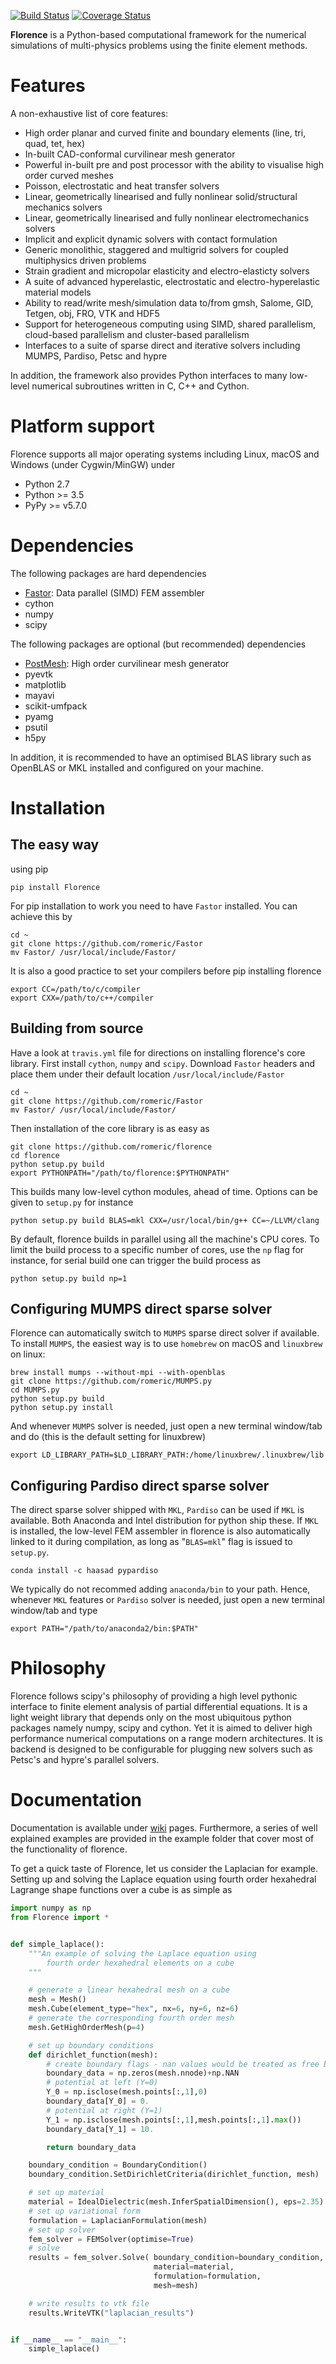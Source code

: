[![Build Status](https://travis-ci.com/romeric/florence.svg?token=HFW6d19YsYpKDNwvtqDr&branch=master)](https://travis-ci.com/romeric/florence)
[![Coverage Status](https://coveralls.io/repos/github/romeric/florence/badge.svg?branch=master&service=github)](https://coveralls.io/github/romeric/florence?branch=master)

**Florence** is a Python-based computational framework for the numerical simulations of multi-physics problems using the finite element methods.

# Features
A non-exhaustive list of core features:
- High order planar and curved finite and boundary elements (line, tri, quad, tet, hex)
- In-built CAD-conformal curvilinear mesh generator
- Powerful in-built pre and post processor with the ability to visualise high order curved meshes
- Poisson, electrostatic and heat transfer solvers
- Linear, geometrically linearised and fully nonlinear solid/structural mechanics solvers
- Linear, geometrically linearised and fully nonlinear electromechanics solvers
- Implicit and explicit dynamic solvers with contact formulation
- Generic monolithic, staggered and multigrid solvers for coupled multiphysics driven problems
- Strain gradient and micropolar elasticity and electro-elasticty solvers
- A suite of advanced hyperelastic, electrostatic and electro-hyperelastic material models
- Ability to read/write mesh/simulation data to/from gmsh, Salome, GID, Tetgen, obj, FRO, VTK and HDF5
- Support for heterogeneous computing using SIMD, shared parallelism, cloud-based parallelism and cluster-based parallelism
- Interfaces to a suite of sparse direct and iterative solvers including MUMPS, Pardiso, Petsc and hypre

In addition, the framework also provides Python interfaces to many low-level numerical subroutines written in C, C++ and Cython.

# Platform support
Florence supports all major operating systems including Linux, macOS and Windows (under Cygwin/MinGW) under
- Python 2.7
- Python >= 3.5
- PyPy >= v5.7.0


# Dependencies
The following packages are hard dependencies
- [Fastor](https://github.com/romeric/Fastor):          Data parallel (SIMD) FEM assembler
- cython
- numpy
- scipy

The following packages are optional (but recommended) dependencies
- [PostMesh](https://github.com/romeric/PostMesh):      High order curvilinear mesh generator
- pyevtk
- matplotlib
- mayavi
- scikit-umfpack
- pyamg
- psutil
- h5py

In addition, it is recommended to have an optimised BLAS library such as OpenBLAS or MKL installed and configured on your machine.

# Installation
## The easy way
using pip

```
pip install Florence
```

For pip installation to work you need to have `Fastor` installed. You can achieve this by

```
cd ~
git clone https://github.com/romeric/Fastor
mv Fastor/ /usr/local/include/Fastor/
```

It is also a good practice to set your compilers before pip installing florence

```
export CC=/path/to/c/compiler
export CXX=/path/to/c++/compiler
```

## Building from source
Have a look at `travis.yml` file for directions on installing florence's core library. First install `cython`, `numpy` and `scipy`. Download `Fastor` headers and place them under their default location `/usr/local/include/Fastor`

```
cd ~
git clone https://github.com/romeric/Fastor
mv Fastor/ /usr/local/include/Fastor/
```

Then installation of the core library is as easy as

```
git clone https://github.com/romeric/florence
cd florence
python setup.py build
export PYTHONPATH="/path/to/florence:$PYTHONPATH"
```

This builds many low-level cython modules, ahead of time. Options can be given to `setup.py` for instance

```
python setup.py build BLAS=mkl CXX=/usr/local/bin/g++ CC=~/LLVM/clang
```

By default, florence builds in parallel using all the machine's CPU cores. To limit the build process to a specific number of cores, use the `np` flag for instance, for serial build one can trigger the build process as

```
python setup.py build np=1
```

## Configuring MUMPS direct sparse solver
Florence can automatically switch to `MUMPS` sparse direct solver if available. To install `MUMPS`, the easiest way is to use `homebrew` on macOS and `linuxbrew` on linux:

```
brew install mumps --without-mpi --with-openblas
git clone https://github.com/romeric/MUMPS.py
cd MUMPS.py
python setup.py build
python setup.py install
```

And whenever `MUMPS` solver is needed, just open a new terminal window/tab and do (this is the default setting for linuxbrew)
```
export LD_LIBRARY_PATH=$LD_LIBRARY_PATH:/home/linuxbrew/.linuxbrew/lib
```

## Configuring Pardiso direct sparse solver
The direct sparse solver shipped with `MKL`, `Pardiso` can be used if `MKL` is available. Both Anaconda and Intel distribution for python ship these.
If `MKL` is installed, the low-level FEM assembler in florence is also automatically linked to it during compilation, as long as "`BLAS=mkl`" flag is issued to `setup.py`.

```shell
conda install -c haasad pypardiso
```
We typically do not recommed adding `anaconda/bin` to your path. Hence, whenever `MKL` features or `Pardiso` solver is needed, just open a new terminal window/tab and type

```
export PATH="/path/to/anaconda2/bin:$PATH"
```

# Philosophy
Florence follows scipy's philosophy of providing a high level pythonic interface to finite element analysis of partial differential equations. It is a light weight library that depends only on the most ubiquitous python packages namely numpy, scipy and cython. Yet it is aimed to deliver high performance numerical computations on a range modern architectures. It is backend is designed to be configurable for plugging new solvers such as Petsc's and hypre's parallel solvers.

# Documentation
Documentation is available under [wiki](https://github.com/romeric/florence/wiki) pages. Furthermore, a series of well explained examples are provided in the example folder that cover most of the functionality of florence.

To get a quick taste of Florence, let us consider the Laplacian for example. Setting up and solving the Laplace equation using fourth order hexahedral Lagrange shape functions over a cube is as simple as

~~~python
import numpy as np
from Florence import *


def simple_laplace():
    """An example of solving the Laplace equation using
        fourth order hexahedral elements on a cube
    """

    # generate a linear hexahedral mesh on a cube
    mesh = Mesh()
    mesh.Cube(element_type="hex", nx=6, ny=6, nz=6)
    # generate the corresponding fourth order mesh
    mesh.GetHighOrderMesh(p=4)

    # set up boundary conditions
    def dirichlet_function(mesh):
        # create boundary flags - nan values would be treated as free boundary
        boundary_data = np.zeros(mesh.nnode)+np.NAN
        # potential at left (Y=0)
        Y_0 = np.isclose(mesh.points[:,1],0)
        boundary_data[Y_0] = 0.
        # potential at right (Y=1)
        Y_1 = np.isclose(mesh.points[:,1],mesh.points[:,1].max())
        boundary_data[Y_1] = 10.

        return boundary_data

    boundary_condition = BoundaryCondition()
    boundary_condition.SetDirichletCriteria(dirichlet_function, mesh)

    # set up material
    material = IdealDielectric(mesh.InferSpatialDimension(), eps=2.35)
    # set up variational form
    formulation = LaplacianFormulation(mesh)
    # set up solver
    fem_solver = FEMSolver(optimise=True)
    # solve
    results = fem_solver.Solve( boundary_condition=boundary_condition,
                                material=material,
                                formulation=formulation,
                                mesh=mesh)

    # write results to vtk file
    results.WriteVTK("laplacian_results")


if __name__ == "__main__":
    simple_laplace()
~~~